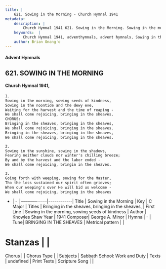 ```yaml
---
title: |
    621. Sowing in the Morning - Church Hymnal 1941
metadata:
    description: |
        Church Hymnal 1941 621. Sowing in the Morning. Sowing in the morning, sowing seeds of kindness, Sowing in the noontide and the dewy eve, Waiting for the harvest and the time of reaping - We shall come rejoicing, bringing in the sheaves. CHORUS: Bringing in the sheaves, bringing in the sheaves, We shall come rejoicing, bringing in the sheaves. Bringing in the sheaves, bringing in the sheaves, We shall come rejoicing, bringing in the sheaves. 
    keywords:  |
        Church Hymnal 1941, adventhymnals, advent hymnals, Sowing in the Morning, Sowing in the morning, sowing seeds of kindness. Bringing in the sheaves, bringing in the sheaves,
    author: Brian Onang'o
---
```


#### Advent Hymnals
## 621. SOWING IN THE MORNING
####  Church Hymnal 1941,

```txt
1.
Sowing in the morning, sowing seeds of kindness,
Sowing in the noontide and the dewy eve,
Waiting for the harvest and the time of reaping -
We shall come rejoicing, bringing in the sheaves.
CHORUS:
Bringing in the sheaves, bringing in the sheaves,
We shall come rejoicing, bringing in the sheaves.
Bringing in the sheaves, bringing in the sheaves,
We shall come rejoicing, bringing in the sheaves.

2.
Sowing in the sunshine, sowing in the shadows,
Fearing neither clouds nor winter's chilling breeze;
By and by the harvest and the labor ended -
We shall come rejoicing, bringin in the sheaves.

3.
Going forth with weeping, sowing for the Master,
Tho the loss sustained our spirit often grieves;
When our weeping's over He will bid us welcome -
We shall come rejoicing, bringing in the sheaves

```

- |   -  |
-------------|------------|
Title | Sowing in the Morning |
Key | C Major |
Titles | Bringing in the sheaves, bringing in the sheaves, |
First Line | Sowing in the morning, sowing seeds of kindness |
Author | Knowles Shaw
Year | 1941
Composer| George A. Minor |
Hymnal|  - |
Tune| BRINGING IN THE SHEAVES |
Metrical pattern | |
# Stanzas |  |
Chorus |  |
Chorus Type |  |
Subjects | Sabbath School: Work and Duty |
Texts | undefined |
Print Texts | 
Scripture Song |  |
    
